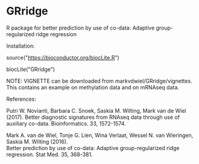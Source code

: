 # GRridge
R package for better prediction by use of co-data: Adaptive group-regularized ridge regression


Installation:

source("https://bioconductor.org/biocLite.R")

biocLite("GRridge")

NOTE: VIGNETTE can be downloaded from markvdwiel/GRridge/vignettes. This contains an example on methylation data and on mRNAseq data.

References:

Putri W. Novianti, Barbara C. Snoek, Saskia M. Wilting, Mark van de Wiel (2017). Better diagnostic signatures from RNAseq data through use of auxiliary co-data. Bioinformatics. 33, 1572-1574.

Mark A. van de Wiel, Tonje G. Lien, Wina Verlaat, Wessel N. van Wieringen, Saskia M. Wilting (2016).  
Better prediction by use of co-data: Adaptive group-regularized ridge regression. Stat Med. 35, 368-381.
